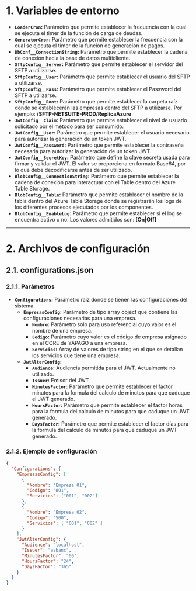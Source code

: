 # 1. Variables de entorno

- **`LoaderCron`:** Parámetro que permite establecer la frecuencia con la cual se ejecuta el timer de la función de carga de deudas. 
- **`GeneratorCron`:** Parámetro que permite establecer la frecuencia con la cual se ejecuta el timer de la función de generación de pagos.
- **`DbConf__ConnectionString`:** Parámetro que  permite establecer la cadena de conexión hacia la base de datos multicliente.
- **`SftpConfig__Server`:** Parámetro que permite establecer el servidor del SFTP a utilizarse.
- **`SftpConfig__User`:** Parámetro que permite establecer el usuario del SFTP a utilizarse.
- **`SftpConfig__Pass`:** Parámetro que permite establecer el Password del SFTP a utilizarse.
- **`SftpConfig__Root`:** Parámetro que permite establecer la carpeta raíz donde se establecerán las empresas dentro del SFTP a utilizarse. Por ejemplo: **/SFTP-NETSUITE-PROD/ReplicaAzure**
- **`JwtConfig__Claim`:** Parámetro que permite establecer el nivel de usuario solicitado por el método para ser consumido.
- **`JwtConfig__User`:** Parámetro que permite establecer el usuario necesario para autorizar la generación de un token JWT.
- **`JwtConfig__Password`:** Parámetro que permite establecer la contraseña necesaria para autorizar la generación de un token JWT.
- **`JwtConfig__SecretKey`:** Parámetro que define la clave secreta usada para firmar y validar el JWT. El valor se proporciona en formato Base64, por lo que debe decodificarse antes de ser utilizado.
- **`BlobConfig__ConnectionString`:** Parámetro que permite establecer la cadena de conexión para interactuar con el Table dentro del Azure Table Storage.
- **`BlobConfig__Table`:** Parámetro que permite establecer el nombre de la tabla dentro del Azure Table Storage donde se registrarán los logs de los diferentes procesos ejecutados por los componentes.
- **`BlobConfig__EnableLog`:** Parámetro que permite establecer si el log se encuentra activo o no. Los valores admitidos son: **[On|Off]**

---

# 2. Archivos de configuración

## 2.1. configurations.json

### 2.1.1. Parámetros

- **`Configurations`:** Parámetro raíz donde se tienen las configuraciones del sistema.
    - **`EmpresasConfig`:** Parámetro de tipo array object que contiene las configuraciones necesarias para una empresa. 
        - **`Nombre`:** Parámetro solo para uso referencial cuyo valor es el nombre de una empresa.
        - **`Codigo`:** Parámetro cuyo valor es el código de empresa asignado en el CORE de YAPAGO a una empresa.
        - **`Servicios`:** Array de valores de tipo string en el que se detallan los servicios que tiene una empresa.
    - **`JwtAlterConfig`:**
        - **`Audience`:** Audiencia permitida para el JWT. Actualmente no utilizado.
        - **`Issuer`:** Emisor del JWT
        - **`MinutesFactor`:** Parámetro que permite establecer el factor minutes para la formula del calculo de minutos para que caduque el JWT generado.
        - **`HoursFactor`:** Parámetro que permite establecer el factor horas para la formula del calculo de minutos para que caduque un JWT generado.
        - **`DaysFactor`:** Parámetro que permite establecer el factor días para la formula del calculo de minutos para que caduque un JWT generado.

### 2.1.2. Ejemplo de configuración

```json
{
  "Configurations": {
    "EmpresasConfig": [
      {
        "Nombre": "Empresa 01",
        "Codigo": "801",
        "Servicios": ["001", "002"]
      },
      {
        "Nombre": "Empresa 02",
        "Codigo": "500",
        "Servicios": [ "001", "002" ]
      }
    ],
    "JwtAlterConfig": {
      "Audience": "localhost",
      "Issuer": "asbanc",
      "MinutesFactor": "60",
      "HoursFactor": "24",
      "DaysFactor": "365"
    }
  }  
}
```